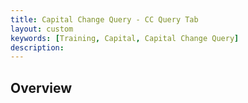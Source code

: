 ```yaml
---
title: Capital Change Query - CC Query Tab
layout: custom
keywords: [Training, Capital, Capital Change Query]
description: 
---
```


## Overview
